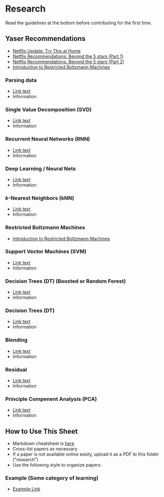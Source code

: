 # Research
Read the guidelines at the bottom before contributing for the first time.

## Yaser Recommendations

* [Netflix Update: Try This at Home](http://sifter.org/~simon/journal/20061211.html)
* [Netflix Recommendations: Beyond the 5 stars (Part 1)](http://techblog.netflix.com/2012/04/netflix-recommendations-beyond-5-stars.html)
* [Netflix Recommendations: Beyond the 5 stars (Part 2)](http://techblog.netflix.com/2012/06/netflix-recommendations-beyond-5-stars.html)
* [Introduction to Restricted Boltzmann Machines](http://blog.echen.me/2011/07/18/introduction-to-restricted-boltzmann-machines/)

### Parsing data
* [Link text](URL)
* Information

### Single Value Decomposition (SVD)
* [Link text](URL)
* Information

### Recurrent Neural Networks (RNN)
* [Link text](URL)
* Information

### Deep Learning / Neural Nets
* [Link text](URL)
* Information

### *k*-Nearest Neighbors (kNN)
* [Link text](URL)
* Information

### Restricted Boltzmann Machines
* [Introduction to Restricted Boltzmann Machines](http://blog.echen.me/2011/07/18/introduction-to-restricted-boltzmann-machines/)

### Support Vector Machines (SVM)
* [Link text](URL)
* Information

### Decision Trees (DT) (Boosted or Random Forest)
* [Link text](URL)
* Information

### Decision Trees (DT)
* [Link text](URL)
* Information

### Blending
* [Link text](URL)
* Information

### Residual
* [Link text](URL)
* Information

### Principle Compenent Analysis (PCA)
* [Link text](URL)
* Information




## How to Use This Sheet

* Markdown cheatsheet is [here](https://github.com/adam-p/markdown-here/wiki/Markdown-Cheatsheet#emphasis)
* Cross-list papers as necessary
* If a paper is not available online easily, upload it as a PDF to this folder ("research")
* Use the following style to organize papers:

### Example (Some category of learning)
* [Example Link](http://blog.echen.me/2011/07/18/introduction-to-restricted-boltzmann-machines/)

